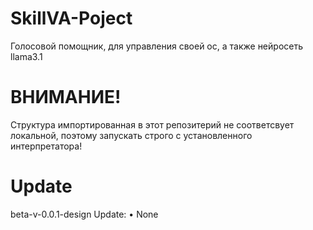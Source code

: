 # SkillVA-Poject
Голосовой помощник, для управления своей ос, а также нейросеть llama3.1

# ВНИМАНИЕ!
Структура импортированная в этот репозитерий не соответсвует локальной, поэтому 
запускать строго с установленного интерпретатора!
# Update
beta-v-0.0.1-design
  Update:
    • None
